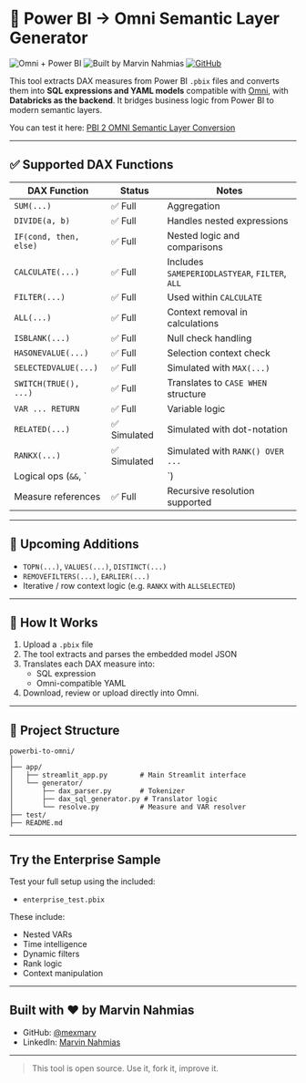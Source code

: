 # 🧠 Power BI → Omni Semantic Layer Generator

![Omni + Power BI](https://img.shields.io/badge/DAX%20→%20Omni-Translator-blueviolet)
![Built by Marvin Nahmias](https://img.shields.io/badge/Built%20by-Marvin%20Nahmias-blue)
[![GitHub](https://img.shields.io/github/stars/mexmarv/powerbi-to-omni?style=social)](https://github.com/mexmarv/powerbi-to-omni)

This tool extracts DAX measures from Power BI `.pbix` files and converts them into **SQL expressions and YAML models** compatible with [Omni](https://omni.co), with **Databricks as the backend**. It bridges business logic from Power BI to modern semantic layers.

You can test it here: [PBI 2 OMNI Semantic Layer Conversion](https://pbi2omni.streamlit.app/)

---

## ✅ Supported DAX Functions

| DAX Function             | Status       | Notes                                 |
|--------------------------|--------------|----------------------------------------|
| `SUM(...)`               | ✅ Full       | Aggregation                            |
| `DIVIDE(a, b)`           | ✅ Full       | Handles nested expressions             |
| `IF(cond, then, else)`   | ✅ Full       | Nested logic and comparisons           |
| `CALCULATE(...)`         | ✅ Full       | Includes `SAMEPERIODLASTYEAR`, `FILTER`, `ALL` |
| `FILTER(...)`            | ✅ Full       | Used within `CALCULATE`                |
| `ALL(...)`               | ✅ Full       | Context removal in calculations        |
| `ISBLANK(...)`           | ✅ Full       | Null check handling                    |
| `HASONEVALUE(...)`       | ✅ Full       | Selection context check                |
| `SELECTEDVALUE(...)`     | ✅ Full       | Simulated with `MAX(...)`              |
| `SWITCH(TRUE(), ...)`    | ✅ Full       | Translates to `CASE WHEN` structure    |
| `VAR ... RETURN`         | ✅ Full       | Variable logic                         |
| `RELATED(...)`           | ✅ Simulated  | Simulated with dot-notation            |
| `RANKX(...)`             | ✅ Simulated  | Simulated with `RANK() OVER ...`       |
| Logical ops (`&&`, `||`) | ✅ Full       | Full boolean and arithmetic logic      |
| Measure references       | ✅ Full       | Recursive resolution supported         |

---

## 🚧 Upcoming Additions

- `TOPN(...)`, `VALUES(...)`, `DISTINCT(...)`
- `REMOVEFILTERS(...)`, `EARLIER(...)`
- Iterative / row context logic (e.g. `RANKX` with `ALLSELECTED`)

---

## 🚀 How It Works

1. Upload a `.pbix` file
2. The tool extracts and parses the embedded model JSON
3. Translates each DAX measure into:
   - SQL expression
   - Omni-compatible YAML
4. Download, review or upload directly into Omni.

---

## 📂 Project Structure

```
powerbi-to-omni/
│
├── app/
│   ├── streamlit_app.py        # Main Streamlit interface
│   └── generator/
│       ├── dax_parser.py       # Tokenizer
│       ├── dax_sql_generator.py # Translator logic
│       └── resolve.py          # Measure and VAR resolver
├── test/
├── README.md
```

---

## Try the Enterprise Sample

Test your full setup using the included:

- `enterprise_test.pbix`

These include:
- Nested VARs
- Time intelligence
- Dynamic filters
- Rank logic
- Context manipulation

---

## Built with ❤️ by Marvin Nahmias

- GitHub: [@mexmarv](https://github.com/mexmarv)
- LinkedIn: [Marvin Nahmias](https://www.linkedin.com/in/marvinnahmias)

---

> This tool is open source. Use it, fork it, improve it.
